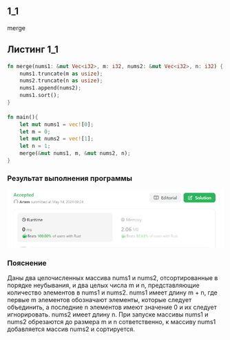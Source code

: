 ## 1_1
merge

## Листинг 1_1
```rs
fn merge(nums1: &mut Vec<i32>, m: i32, nums2: &mut Vec<i32>, n: i32) {
    nums1.truncate(m as usize);
    nums2.truncate(n as usize);
    nums1.append(nums2);
    nums1.sort();
}

fn main(){
    let mut nums1 = vec![0];
    let m = 0;
    let mut nums2 = vec![1];
    let n = 1;
    merge(&mut nums1, m, &mut nums2, n);
}
```

### Результат выполнения программы
![alt text](image.png)
### Пояснение
Даны два целочисленных массива nums1 и nums2, отсортированные в порядке неубывания, и два целых числа m и n, представляющие количество элементов в nums1 и nums2.
nums1 имеет длину m + n, где первые m элементов обозначают элементы, которые следует объединить, а последние n элементов имеют значение 0 и их следует игнорировать. nums2 имеет длину n. При запуске массивы nums1 и nums2 обрезаются до размера m и n сответственно, к массиву nums1 добавляется массив nums2 и сортируется.